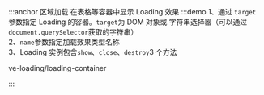 :::anchor 区域加载
在表格等容器中显示 Loading 效果
:::demo 1、通过 `target` 参数指定 Loading 的容器。`target`为 DOM 对象或 字符串选择器（可以通过`document.querySelector`获取的字符串）<br>2、`name`参数指定加载效果类型名称<br>3、Loading 实例包含`show`、`close`、`destroy`3 个方法

ve-loading/loading-container

:::
